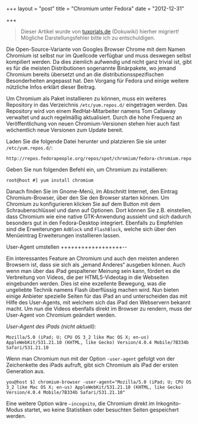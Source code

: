 +++
layout = "post"
title = "Chromium unter Fedora"
date = "2012-12-31"

+++

>
> Dieser Artikel wurde von [tuxorials.de](http://tuxorials.de) (Dokuwiki) hierher migriert!
> Mögliche Darstellungsfehler bitte ich zu entschuldigen.
>


Die Open-Source-Variante von Googles Browser Chrome mit dem Namen
Chromium ist selbst nur im Quellcode verfügbar und muss deswegen selbst
kompiliert werden. Da dies ziemlich aufwendig und nicht ganz trivial
ist, gibt es für die meisten Distributionen sogenannte Binärpakete, wo
jemand Chromium bereits übersetzt und an die distributionsspezifischen
Besonderheiten angepasst hat. Den Vorgang für Fedora und einige weitere
nützliche Infos erklärt dieser Beitrag.

Um Chromium als Paket installieren zu können, muss ein weiteres
Repository in das Verzeichnis `/etc/yum.repos.d/` eingetragen werden.
Das Repository wird von einem RedHat-Mitarbeiter namens Tom Callaway
verwaltet und auch regelmäßig aktualisiert. Durch die hohe Frequenz an
Veröffentlichung von neuen Chromium-Versionen stehen hier auch fast
wöchentlich neue Versionen zum Update bereit.

Laden Sie die folgende Datei herunter und platzieren Sie sie unter
`/etc/yum.repos.d/`:

```
http://repos.fedorapeople.org/repos/spot/chromium/fedora-chromium.repo
```

Geben Sie nun folgenden Befehl ein, um Chromium zu installieren:

```
root@host #] yum install chromium
```

Danach finden Sie im Gnome-Menü, im Abschnitt Internet, den Eintrag
Chromium-Browser, über den Sie den Browser starten können. Um Chromium
zu konfigurieren klicken Sie auf dem Button mit dem Schraubenschlüssel
und dann auf Optionen. Dort können Sie z.B. einstellen, dass Chromium
wie eine native GTK-Anwendung aussieht und sich dadurch besonders gut in
den Fedora-Desktop integriert. Ebenfalls zu Empfehlen sind die
Erweiterungen `AdBlock` und `FlashBlock`, welche sich über den
Menüeintrag Erweiterungen installieren lassen.

User-Agent umstellen
++++++++++++++++++--

Ein interessantes Feature an Chromium und auch den meisten anderen
Browsern ist, dass sie sich als „jemand Anderes“ ausgeben können. Auch
wenn man über das iPad gespaltener Meinung sein kann, fördert es die
Verbreitung von Videos, die per HTML5-Videotag in die Webseiten
eingebunden werden. Dies ist eine exzellente Bewegung, was die
ungeliebte Technik namens Flash überflüssig machen wird. Nun bieten
einige Anbieter spezielle Seiten für das iPad an und unterscheiden das
mit Hilfe des User-Agents, mit welchem sich das iPad den Webservern
bekannt macht. Um nun die Videos ebenfalls direkt im Browser zu rendern,
muss der User-Agent von Chromium geändert werden.

*User-Agent des iPads (nicht aktuell):*

```
Mozilla/5.0 (iPad; U; CPU OS 3_2 like Mac OS X; en-us) AppleWebKit/531.21.10 (KHTML, like Gecko) Version/4.0.4 Mobile/7B334b Safari/531.21.10
```

Wenn man Chromium nun mit der Option `-user-agent` gefolgt von der
Zeichenkette des iPads aufruft, gibt sich Chromium als iPad der ersten
Generation aus.

```
you@host $] chromium-browser -user-agent="Mozilla/5.0 (iPad; U; CPU OS 3_2 like Mac OS X; en-us) AppleWebKit/531.21.10 (KHTML, like Gecko) Version/4.0.4 Mobile/7B334b Safari/531.21.10"
```

Eine weitere Option wäre `–incognito`, die Chromium direkt im
Inkognito-Modus startet, wo keine Statistiken oder besuchten Seiten
gespeichert werden.
